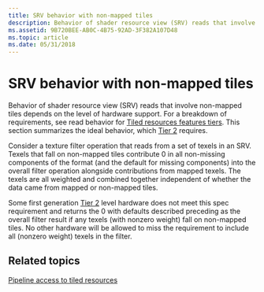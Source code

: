 ```yaml
---
title: SRV behavior with non-mapped tiles
description: Behavior of shader resource view (SRV) reads that involve non-mapped tiles depends on the level of hardware support.
ms.assetid: 9B720BEE-AB0C-4B75-92AD-3F382A107D48
ms.topic: article
ms.date: 05/31/2018
---
```


# SRV behavior with non-mapped tiles

Behavior of shader resource view (SRV) reads that involve non-mapped tiles depends on the level of hardware support. For a breakdown of requirements, see read behavior for [Tiled resources features tiers](tiled-resources-features-tiers.md). This section summarizes the ideal behavior, which [Tier 2](tier-2.md) requires.

Consider a texture filter operation that reads from a set of texels in an SRV. Texels that fall on non-mapped tiles contribute 0 in all non-missing components of the format (and the default for missing components) into the overall filter operation alongside contributions from mapped texels. The texels are all weighted and combined together independent of whether the data came from mapped or non-mapped tiles.

Some first generation [Tier 2](tier-2.md) level hardware does not meet this spec requirement and returns the 0 with defaults described preceding as the overall filter result if any texels (with nonzero weight) fall on non-mapped tiles. No other hardware will be allowed to miss the requirement to include all (nonzero weight) texels in the filter.

## Related topics

<dl> <dt>

[Pipeline access to tiled resources](pipeline-access-to-tiled-resources.md)
</dt> </dl>

 

 




